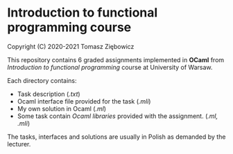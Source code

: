 # Introduction to functional programming course
Copyright (C) 2020-2021 Tomasz Ziębowicz

This repository contains 6 graded assignments implemented in **OCaml** from _Introduction to functional programming_ course at University of Warsaw.

Each directory contains:
* Task description (_.txt_)
* Ocaml interface file provided for the task (_.mli_)
* My own solution in Ocaml (_.ml_)
* Some task contain _Ocaml libraries_ provided with the assignment. (_.ml, .mli_)

The tasks, interfaces and solutions are usually in Polish as demanded by the lecturer.

 
